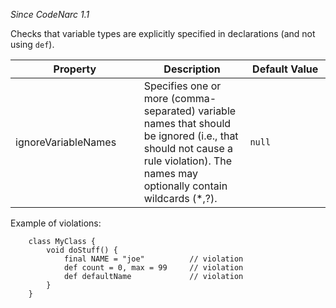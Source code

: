 *Since CodeNarc 1.1*

Checks that variable types are explicitly specified in declarations (and
not using `def`).

<table>
<colgroup>
<col style="width: 40%" />
<col style="width: 33%" />
<col style="width: 25%" />
</colgroup>
<thead>
<tr class="header">
<th>Property</th>
<th>Description</th>
<th>Default Value</th>
</tr>
</thead>
<tbody>
<tr class="odd">
<td>ignoreVariableNames</td>
<td>Specifies one or more (comma-separated) variable names that should be ignored (i.e., that should not cause a rule violation). The names may optionally contain wildcards (*,?).</td>
<td><code>null</code></td>
</tr>
</tbody>
</table>

Example of violations:

        class MyClass {
            void doStuff() {
                final NAME = "joe"          // violation
                def count = 0, max = 99     // violation
                def defaultName             // violation
            }
        }
